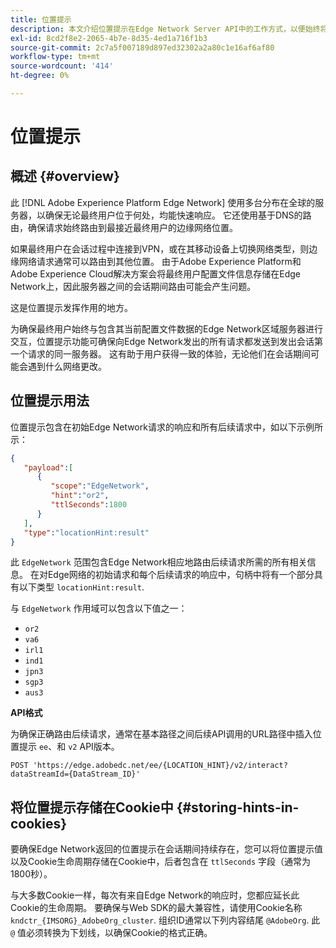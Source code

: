 ```yaml
---
title: 位置提示
description: 本文介绍位置提示在Edge Network Server API中的工作方式，以便始终将最终用户请求路由到同一服务器。
exl-id: 8cd2f8e2-2065-4b7e-8d35-4ed1a716f1b3
source-git-commit: 2c7a5f007189d897ed32302a2a80c1e16af6af80
workflow-type: tm+mt
source-wordcount: '414'
ht-degree: 0%

---
```


# 位置提示

## 概述 {#overview}

此 [!DNL Adobe Experience Platform Edge Network] 使用多台分布在全球的服务器，以确保无论最终用户位于何处，均能快速响应。 它还使用基于DNS的路由，确保请求始终路由到最接近最终用户的边缘网络位置。

如果最终用户在会话过程中连接到VPN，或在其移动设备上切换网络类型，则边缘网络请求通常可以路由到其他位置。 由于Adobe Experience Platform和Adobe Experience Cloud解决方案会将最终用户配置文件信息存储在Edge Network上，因此服务器之间的会话期间路由可能会产生问题。

这是位置提示发挥作用的地方。

为确保最终用户始终与包含其当前配置文件数据的Edge Network区域服务器进行交互，位置提示功能可确保向Edge Network发出的所有请求都发送到发出会话第一个请求的同一服务器。 这有助于用户获得一致的体验，无论他们在会话期间可能会遇到什么网络更改。

## 位置提示用法

位置提示包含在初始Edge Network请求的响应和所有后续请求中，如以下示例所示：

```json
{
   "payload":[
      {
         "scope":"EdgeNetwork",
         "hint":"or2",
         "ttlSeconds":1800
      }
   ],
   "type":"locationHint:result"
}
```

此 `EdgeNetwork` 范围包含Edge Network相应地路由后续请求所需的所有相关信息。 在对Edge网络的初始请求和每个后续请求的响应中，句柄中将有一个部分具有以下类型 `locationHint:result`.

与 `EdgeNetwork` 作用域可以包含以下值之一：

* `or2`
* `va6`
* `irl1`
* `ind1`
* `jpn3`
* `sgp3`
* `aus3`

**API格式**

为确保正确路由后续请求，通常在基本路径之间后续API调用的URL路径中插入位置提示 `ee`、和 `v2` API版本。

```http
POST 'https://edge.adobedc.net/ee/{LOCATION_HINT}/v2/interact?dataStreamId={DataStream_ID}'
```

## 将位置提示存储在Cookie中 {#storing-hints-in-cookies}

要确保Edge Network返回的位置提示在会话期间持续存在，您可以将位置提示值以及Cookie生命周期存储在Cookie中，后者包含在 `ttlSeconds` 字段（通常为1800秒）。

与大多数Cookie一样，每次有来自Edge Network的响应时，您都应延长此Cookie的生命周期。 要确保与Web SDK的最大兼容性，请使用Cookie名称 `kndctr_{IMSORG}_AdobeOrg_cluster`. 组织ID通常以下列内容结尾 `@AdobeOrg`. 此 `@` 值必须转换为下划线，以确保Cookie的格式正确。
